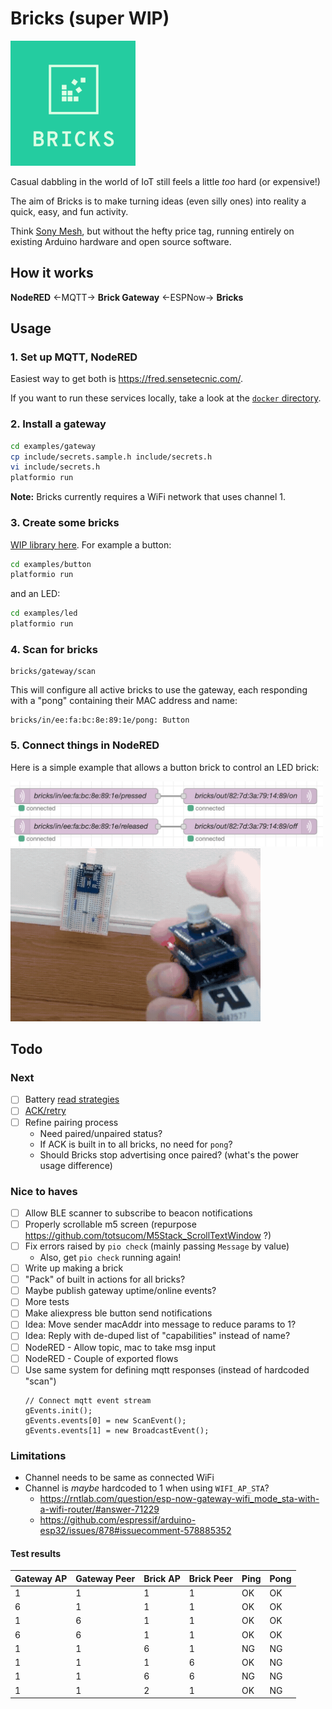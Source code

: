 # Bricks (super WIP)
<img src=logo.png width=200>

Casual dabbling in the world of IoT still feels a little _too_ hard (or expensive!)

The aim of Bricks is to make turning ideas (even silly ones) into
reality a quick, easy, and fun activity.

Think [Sony Mesh](https://meshprj.com/), but without the hefty price tag,
running entirely on existing Arduino hardware and open source software.

## How it works

**NodeRED** ←MQTT→ **Brick Gateway** ←ESPNow→ **Bricks**

## Usage

### 1. Set up MQTT, NodeRED

Easiest way to get both is https://fred.sensetecnic.com/.

If you want to run these services locally, take a look at the [`docker` directory](/docker).

### 2. Install a gateway

```bash
cd examples/gateway
cp include/secrets.sample.h include/secrets.h
vi include/secrets.h
platformio run
```

**Note:** Bricks currently requires a WiFi network that uses channel 1.

### 3. Create some bricks

[WIP library here](/examples).
For example a button:

```bash
cd examples/button
platformio run
```

and an LED:

```bash
cd examples/led
platformio run
```

### 4. Scan for bricks

```mqtt
bricks/gateway/scan
```

This will configure all active bricks to use the gateway,
each responding with a "pong" containing their MAC address and name:

```mqtt
bricks/in/ee:fa:bc:8e:89:1e/pong: Button
```

### 5. Connect things in NodeRED

Here is a simple example that allows a button brick to control an LED
brick:

<img src=example.png width=500>
<img src=example.gif width=400>


## Todo

### Next
- [ ] Battery [read strategies](https://github.com/balvig/bricks/compare/battery)
- [ ] [ACK/retry](https://docs.espressif.com/projects/esp-idf/en/latest/esp32/api-reference/network/esp_now.html#send-esp-now-data)
- [ ] Refine pairing process
  - Need paired/unpaired status?
  - If ACK is built in to all bricks, no need for `pong`?
  - Should Bricks stop advertising once paired? (what's the power usage difference)

### Nice to haves
- [ ] Allow BLE scanner to subscribe to beacon notifications
- [ ] Properly scrollable m5 screen (repurpose https://github.com/totsucom/M5Stack_ScrollTextWindow ?)
- [ ] Fix errors raised by `pio check` (mainly passing `Message` by value)
  - Also, get `pio check` running again!
- [ ] Write up making a brick
- [ ] "Pack" of built in actions for all bricks?
- [ ] Maybe publish gateway uptime/online events?
- [ ] More tests
- [ ] Make aliexpress ble button send notifications
- [ ] Idea: Move sender macAddr into message to reduce params to 1?
- [ ] Idea: Reply with de-duped list of "capabilities" instead of name?
- [ ] NodeRED - Allow topic, mac to take msg input
- [ ] NodeRED - Couple of exported flows
- [ ] Use same system for defining mqtt responses (instead of hardcoded "scan")
  ```
  // Connect mqtt event stream
  gEvents.init();
  gEvents.events[0] = new ScanEvent();
  gEvents.events[1] = new BroadcastEvent();
  ```

### Limitations
- Channel needs to be same as connected WiFi
- Channel is _maybe_ hardcoded to 1 when using `WIFI_AP_STA`?
  - https://rntlab.com/question/esp-now-gateway-wifi_mode_sta-with-a-wifi-router/#answer-71229
  - https://github.com/espressif/arduino-esp32/issues/878#issuecomment-578885352

#### Test results

| Gateway AP | Gateway Peer | Brick AP | Brick Peer | Ping | Pong |
|------------|--------------|----------|------------|------|------|
| 1          | 1            | 1        | 1          | OK   | OK   |
| 6          | 1            | 1        | 1          | OK   | OK   |
| 1          | 6            | 1        | 1          | OK   | OK   |
| 6          | 6            | 1        | 1          | OK   | OK   |
| 1          | 1            | 6        | 1          | NG   | NG   |
| 1          | 1            | 1        | 6          | OK   | NG   |
| 1          | 1            | 6        | 6          | NG   | NG   |
| 1          | 1            | 2        | 1          | OK   | NG   |
